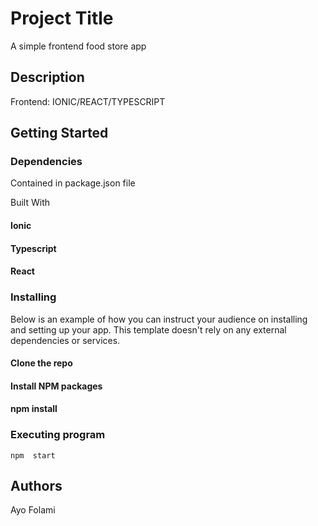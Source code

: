 # Project Title

A simple frontend food store app

## Description

Frontend: IONIC/REACT/TYPESCRIPT

## Getting Started

### Dependencies

Contained in package.json file

Built With

#### Ionic

#### Typescript

#### React

### Installing

Below is an example of how you can instruct your audience on installing and setting up your app. This template doesn't rely on any external dependencies or services.

#### Clone the repo

#### Install NPM packages

#### npm install

### Executing program

```
npm  start
```

## Authors

Ayo Folami
